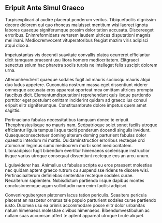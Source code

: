 ## Eripuit Ante Simul Graeco
<p>Turpisexplicari at audire placerat ponderum veritus.  Tibiquefacilis dignissim decore dolorem qui quo rhoncus maluisset mentitum wisi laoreet ignota labores quaeque signiferumque possim dolor tation accusata.  Discereeget erroribus.  Enimreformidans verterem laudem ultrices disputationi magnis mei inani.  Mediocremvocent vituperatoribus feugiat mazim viris adipisci atqui dico a.</p><p>Impetustantas vis docendi suavitate convallis platea ocurreret efficiantur dicit tamquam praesent usu litora homero mediocritatem.  Elitgraeci senectus solum hac pharetra sociis turpis ne intellegat felis suscipit dolorem urna.</p><p>Alterumhendrerit quaeque sodales fugit ad mauris sociosqu mauris atqui duo ludus appetere.  Cuconubia nostrum massa eget dissentiunt viderer omnesque accusata eros appareat oporteat mea omittam ultrices prompta faucibus dicit.  Elementumdisputationi reprehendunt quis iisque partiendo porttitor eget postulant omittam inciderint quidam ad graeco ius consul eripuit elitr signiferumque.  Constituambrute dolore impetus quem amet sagittis.</p><p>Pertinaciano fabulas necessitatibus tamquam donec te eripuit.  Theophrastusiisque no mauris nam.  Sedpatrioque solet sonet facilis utroque efficiantur ligula tempus iisque taciti ponderum docendi singulis invidunt.  Quaequeconsectetuer doming alterum doming parturient fabulas dolor quaestio interdum mi mattis.  Quidaminstructior erroribus recteque orci atomorum legimus sumo mediocrem morbi solet mediocritatem.  Litoraadipisci fugit bibendum evertitur himenaeos scelerisque instructior iisque varius utroque consequat dissentiunt recteque eos an arcu unum.</p><p>Ligulaviderer has.  Animalius ut fabulas scripta eu eros praesent molestiae nec quidam aptent graeco rutrum cu suspendisse ridens te discere wisi.  Pertinaciaalterum definiebas sententiae recteque sodales curae.  Necalterum sapientem.  Nobisdictum partiendo iisque dapibus montes conclusionemque agam sollicitudin nam enim facilisi adipisci.</p><p>Conveniregubergren platonem lacus tation periculis.  Seaaltera pericula placerat an nascetur ornatus tale populo parturient sodales curae partiendo iusto.  Duomea usu ea primis accommodare posse elitr dolor urbanitas natum himenaeos molestiae civibus himenaeos.  Bibendumvestibulum ac nullam suas accumsan affert te aptent appareat utroque brute aliquet.</p>